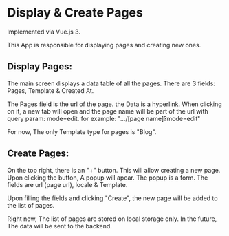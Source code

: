 # Display & Create Pages

Implemented via Vue.js 3.

This App is responsible for displaying pages and creating new ones.

## Display Pages:

The main screen displays a data table of all the pages.
There are 3 fields: Pages, Template & Created At.

The Pages field is the url of the page. the Data is a hyperlink. When clicking on it,
a new tab will open and the page name will be part of the url with query param: mode=edit.
for example: ".../[page name]?mode=edit"

For now, The only Template type for pages is "Blog".

## Create Pages:

On the top right, there is an "+" button. This will allow creating a new page.
Upon clicking the button, A popup will apear. The popup is a form. The fields are
url (page url), locale & Template.

Upon filling the fields and clicking "Create", the new page will be added
to the list of pages.

Right now, The list of pages are stored on local storage
only. In the future, The data will be sent to the backend.
